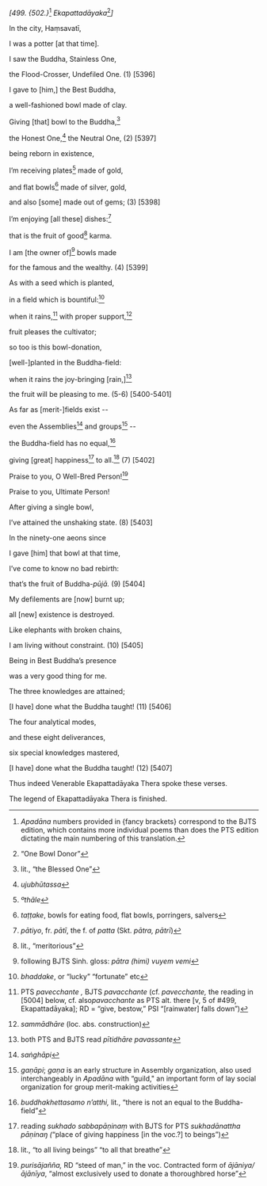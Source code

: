 *\[499. {502.}*[^1] *Ekapattadāyaka*[^2]*\]*

In the city, Haṃsavatī,

I was a potter \[at that time\].

I saw the Buddha, Stainless One,

the Flood-Crosser, Undefiled One. (1) \[5396\]

I gave to \[him,\] the Best Buddha,

a well-fashioned bowl made of clay.

Giving \[that\] bowl to the Buddha,[^3]

the Honest One,[^4] the Neutral One, (2) \[5397\]

being reborn in existence,

I’m receiving plates[^5] made of gold,

and flat bowls[^6] made of silver, gold,

and also \[some\] made out of gems; (3) \[5398\]

I’m enjoying \[all these\] dishes:[^7]

that is the fruit of good[^8] karma.

I am \[the owner of\][^9] bowls made

for the famous and the wealthy. (4) \[5399\]

As with a seed which is planted,

in a field which is bountiful:[^10]

when it rains,[^11] with proper support,[^12]

fruit pleases the cultivator;

so too is this bowl-donation,

\[well-\]planted in the Buddha-field:

when it rains the joy-bringing \[rain,\][^13]

the fruit will be pleasing to me. (5-6) \[5400-5401\]

As far as \[merit-\]fields exist --

even the Assemblies[^14] and groups[^15] --

the Buddha-field has no equal,[^16]

giving \[great\] happiness[^17] to all.[^18] (7) \[5402\]

Praise to you, O Well-Bred Person![^19]

Praise to you, Ultimate Person!

After giving a single bowl,

I’ve attained the unshaking state. (8) \[5403\]

In the ninety-one aeons since

I gave \[him\] that bowl at that time,

I’ve come to know no bad rebirth:

that’s the fruit of Buddha-*pūjā.* (9) \[5404\]

My defilements are \[now\] burnt up;

all \[new\] existence is destroyed.

Like elephants with broken chains,

I am living without constraint. (10) \[5405\]

Being in Best Buddha’s presence

was a very good thing for me.

The three knowledges are attained;

\[I have\] done what the Buddha taught! (11) \[5406\]

The four analytical modes,

and these eight deliverances,

six special knowledges mastered,

\[I have\] done what the Buddha taught! (12) \[5407\]

Thus indeed Venerable Ekapattadāyaka Thera spoke these verses.

The legend of Ekapattadāyaka Thera is finished.

[^1]: *Apadāna* numbers provided in {fancy brackets} correspond to the
    BJTS edition, which contains more individual poems than does the PTS
    edition dictating the main numbering of this translation.

[^2]: “One Bowl Donor”

[^3]: lit., “the Blessed One”

[^4]: *ujubhūtassa*

[^5]: *ºthāle*

[^6]: *taṭṭake*, bowls for eating food, flat bowls, porringers, salvers

[^7]: *pātiyo*, fr. *pātī*, the f. of *patta* (Skt. *pātra, pātrī*)

[^8]: lit., “meritorious”

[^9]: following BJTS Sinh. gloss: *pātra (himi) vuyem vemi*

[^10]: *bhaddake*, or “lucky” “fortunate” etc

[^11]: PTS *pavecchante ,* BJTS *pavacchante* (cf. *pavecchante,* the
    reading in \[5004\] below, cf. also*pavacchante* as PTS alt. there
    \[v, 5 of \#499, Ekapattadāyaka\]; RD = “give, bestow,” PSI
    “\[rainwater\] falls down”)

[^12]: *sammādhāre* (loc. abs. construction)

[^13]: both PTS and BJTS read *pītidhāre pavassante*

[^14]: *saṅghāpi*

[^15]: *gaṇāpi*; *gaṇa* is an early structure in Assembly organization,
    also used interchangeably in *Apadāna* with “guild," an important
    form of lay social organization for group merit-making activities

[^16]: *buddhakhettasamo n’atthi,* lit., “there is not an equal to the
    Buddha-field”

[^17]: reading *sukhado sabbapāṇinaṃ* with BJTS for PTS *sukhadānattha
    pāṇinaŋ (*“place of giving happiness \[in the voc.?\] to beings”)

[^18]: lit., “to all living beings” “to all that breathe”

[^19]: *purisājañña,* RD “steed of man,” in the voc. Contracted form of
    *ājāniya/ājānīya*, “almost exclusively used to donate a thoroughbred
    horse”
